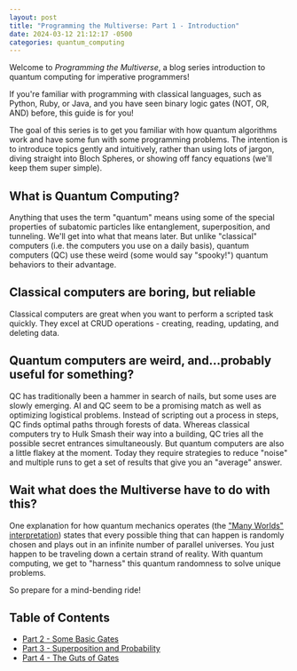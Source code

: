 ```yaml
---
layout: post
title: "Programming the Multiverse: Part 1 - Introduction"
date: 2024-03-12 21:12:17 -0500
categories: quantum_computing
---
```


Welcome to _Programming the Multiverse_, a blog series introduction to quantum computing for imperative programmers!

If you're familiar with programming with classical languages, such as Python, Ruby, or Java, and you have seen binary logic gates (NOT, OR, AND) before, this guide is for you!

The goal of this series is to get you familiar with how quantum algorithms work and have some fun with some programming problems. The intention is to introduce topics gently and intuitively, rather than using lots of jargon, diving straight into Bloch Spheres, or showing off fancy equations (we'll keep them super simple).

## What is Quantum Computing?

Anything that uses the term "quantum" means using some of the special properties of subatomic particles like entanglement, superposition, and tunneling. We'll get into what that means later. But unlike "classical" computers (i.e. the computers you use on a daily basis), quantum computers (QC) use these weird (some would say "spooky!") quantum behaviors to their advantage.

## Classical computers are boring, but reliable

Classical computers are great when you want to perform a scripted task quickly. They excel at CRUD operations - creating, reading, updating, and deleting data.

## Quantum computers are weird, and...probably useful for something?

QC has traditionally been a hammer in search of nails, but some uses are slowly emerging. AI and QC seem to be a promising match as well as optimizing logistical problems. Instead of scripting out a process in steps, QC finds optimal paths through forests of data. Whereas classical computers try to Hulk Smash their way into a building, QC tries all the possible secret entrances simultaneously. But quantum computers are also a little flakey at the moment. Today they require strategies to reduce "noise" and multiple runs to get a set of results that give you an "average" answer.

## Wait what does the Multiverse have to do with this?

One explanation for how quantum mechanics operates (the ["Many Worlds" interpretation](https://en.wikipedia.org/wiki/Many-worlds_interpretation)) states that every possible thing that can happen is randomly chosen and plays out in an infinite number of parallel universes. You just happen to be traveling down a certain strand of reality. With quantum computing, we get to "harness" this quantum randomness to solve unique problems.

So prepare for a mind-bending ride!

## Table of Contents

- [Part 2 - Some Basic Gates](/programming-the-multiverse-part-2/)
- [Part 3 - Superposition and Probability](/programming-the-multiverse-part-3/)
- [Part 4 - The Guts of Gates](/programming-the-multiverse-part-4/)
